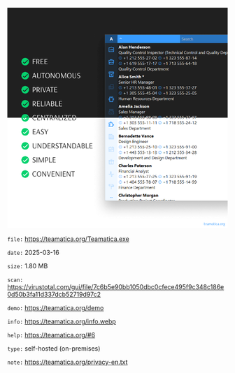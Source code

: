 ![cover](cover.webp)

`file:` https://teamatica.org/Teamatica.exe

`date:` 2025-03-16

`size:` 1.80 MB

`scan:` https://virustotal.com/gui/file/7c6b5e90bb1050dbc0cfece495f9c348c186e0d50b3fa11d337dcb52719d97c2

`demo:` https://teamatica.org/demo

`info:` https://teamatica.org/info.webp

`help:` https://teamatica.org/#6

`type:` self-hosted (on-premises)

`note:` https://teamatica.org/privacy-en.txt
